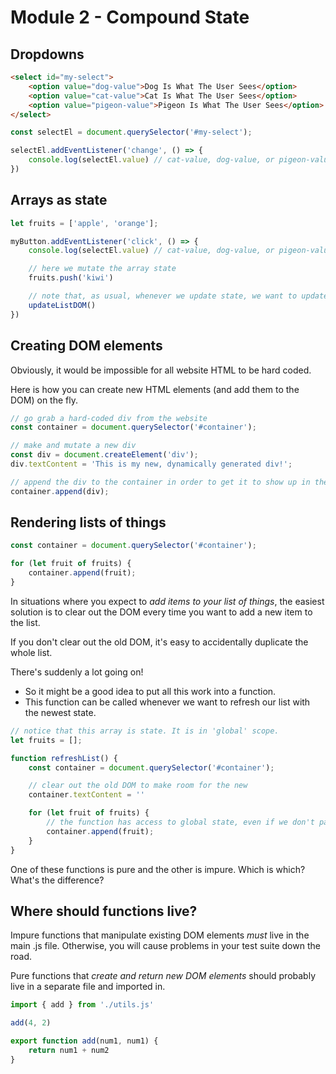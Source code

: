 # Module 2 - Compound State


## Dropdowns

```html
<select id="my-select">
    <option value="dog-value">Dog Is What The User Sees</option>
    <option value="cat-value">Cat Is What The User Sees</option>
    <option value="pigeon-value">Pigeon Is What The User Sees</option>
</select>
```

```js
const selectEl = document.querySelector('#my-select');

selectEl.addEventListener('change', () => {
    console.log(selectEl.value) // cat-value, dog-value, or pigeon-value
})
```

## Arrays as state

```js
let fruits = ['apple', 'orange'];

myButton.addEventListener('click', () => {
    console.log(selectEl.value) // cat-value, dog-value, or pigeon-value

    // here we mutate the array state
    fruits.push('kiwi')

    // note that, as usual, whenever we update state, we want to update the DOM
    updateListDOM()
})
```


## Creating DOM elements

Obviously, it would be impossible for all website HTML to be hard coded.

Here is how you can create new HTML elements (and add them to the DOM) on the fly.

```js
// go grab a hard-coded div from the website
const container = document.querySelector('#container');

// make and mutate a new div
const div = document.createElement('div');
div.textContent = 'This is my new, dynamically generated div!';

// append the div to the container in order to get it to show up in the website
container.append(div);
```

## Rendering lists of things

```js
const container = document.querySelector('#container');

for (let fruit of fruits) {
    container.append(fruit);
}
```

In situations where you expect to _add items to your list of things_, the easiest solution is to clear out the DOM every time you want to add a new item to the list. 

If you don't clear out the old DOM, it's easy to accidentally duplicate the whole list.

There's suddenly a lot going on! 
- So it might be a good idea to put all this work into a function. 
- This function can be called whenever we want to refresh our list with the newest state.

```js
// notice that this array is state. It is in 'global' scope.
let fruits = [];

function refreshList() {
    const container = document.querySelector('#container');

    // clear out the old DOM to make room for the new
    container.textContent = ''

    for (let fruit of fruits) {
        // the function has access to global state, even if we don't pass it as an argument
        container.append(fruit);
    }
}
```

One of these functions is pure and the other is impure. Which is which? What's the difference?

## Where should functions live?

Impure functions that manipulate existing DOM elements _must_ live in the main .js file. Otherwise, you will cause problems in your test suite down the road.

Pure functions that _create and return new DOM elements_ should probably live in a separate file and imported in.

```js
import { add } from './utils.js'

add(4, 2)
```

```js
export function add(num1, num1) {
    return num1 + num2
}
```
